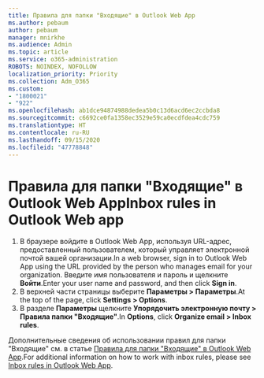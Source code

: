 ```yaml
---
title: Правила для папки "Входящие" в Outlook Web App
ms.author: pebaum
author: pebaum
manager: mnirkhe
ms.audience: Admin
ms.topic: article
ms.service: o365-administration
ROBOTS: NOINDEX, NOFOLLOW
localization_priority: Priority
ms.collection: Adm_O365
ms.custom:
- "1800021"
- "922"
ms.openlocfilehash: ab1dce94874988dedea5b0c13d6acd6ec2ccbda8
ms.sourcegitcommit: c6692ce0fa1358ec3529e59ca0ecdfdea4cdc759
ms.translationtype: HT
ms.contentlocale: ru-RU
ms.lasthandoff: 09/15/2020
ms.locfileid: "47778848"
---
```

# <a name="inbox-rules-in-outlook-web-app"></a><span data-ttu-id="3cd49-102">Правила для папки "Входящие" в Outlook Web App</span><span class="sxs-lookup"><span data-stu-id="3cd49-102">Inbox rules in Outlook Web app</span></span>

1. <span data-ttu-id="3cd49-103">В браузере войдите в Outlook Web App, используя URL-адрес, предоставленный пользователем, который управляет электронной почтой вашей организации.</span><span class="sxs-lookup"><span data-stu-id="3cd49-103">In a web browser, sign in to Outlook Web App using the URL provided by the person who manages email for your organization.</span></span> <span data-ttu-id="3cd49-104">Введите имя пользователя и пароль и щелкните **Войти**.</span><span class="sxs-lookup"><span data-stu-id="3cd49-104">Enter your user name and password, and then click **Sign in**.</span></span>
2. <span data-ttu-id="3cd49-105">В верхней части страницы выберите **Параметры > Параметры**.</span><span class="sxs-lookup"><span data-stu-id="3cd49-105">At the top of the page, click **Settings > Options**.</span></span>
3. <span data-ttu-id="3cd49-106">В разделе **Параметры** щелкните **Упорядочить электронную почту > Правила папки "Входящие"**.</span><span class="sxs-lookup"><span data-stu-id="3cd49-106">In **Options**, click **Organize email > Inbox rules**.</span></span>

<span data-ttu-id="3cd49-107">Дополнительные сведения об использовании правил для папки "Входящие" см. в статье [Правила для папки "Входящие" в Outlook Web App](https://support.office.com/article/inbox-rules-in-outlook-web-app-edea3d17-00c9-434b-b9b7-26ee8d9f5622).</span><span class="sxs-lookup"><span data-stu-id="3cd49-107">For additional information on how to work with inbox rules, please see [Inbox rules in Outlook Web App](https://support.office.com/article/inbox-rules-in-outlook-web-app-edea3d17-00c9-434b-b9b7-26ee8d9f5622).</span></span>
